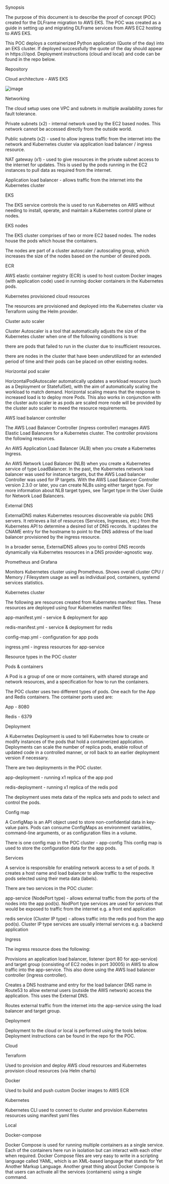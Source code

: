 Synopsis

The purpose of this document is to describe the proof of concept (POC) created for the DLFrame migration to AWS EKS. The POC was created as a guide in setting up and migrating DLFrame services from AWS EC2 hosting to AWS EKS.

This POC deploys a containerized Python application (Quote of the day) into an EKS cluster. If deployed successfully the quote of the day should appear in https://<hostname>/qod. Deployment instructions (cloud and local) and code can be found in the repo below. 

Repository

 

Cloud architecture - AWS EKS

![image](https://user-images.githubusercontent.com/59709429/231320828-63445dc0-b38e-4c4f-9cc4-917fcfc1d851.png)




Networking

The cloud setup uses one VPC and subnets in multiple availability zones for fault tolerance.

Private subnets (x2) - internal network used by the EC2 based nodes. This network cannot be accessed directly from the outside world.

Public subnets (x2) - used to allow ingress traffic from the internet into the network and Kubernetes cluster via application load balancer / ingress resource.

NAT gateway (x1) - used to give resources in the private subnet access to the internet for updates. This is used by the pods running in the EC2 instances to pull data as required from the internet.

Application load balancer - allows traffic from the internet into the Kubernetes cluster 

EKS 

The EKS service controls the is used to run Kubernetes on AWS without needing to install, operate, and maintain a Kubernetes control plane or nodes.

EKS nodes

The EKS cluster comprises of two or more EC2 based nodes. The nodes house the pods which house the containers. 

The nodes are part of a cluster autoscaler / autoscaling group, which increases the size of the nodes based on the number of desired pods.

ECR

AWS elastic container registry (ECR) is used to host custom Docker images (with application code) used in running docker containers in the Kubernetes pods.

Kubernetes provisioned cloud resources

The resources are provisioned and deployed into the Kubernetes cluster via Terraform using the Helm provider. 

Cluster auto scaler

Cluster Autoscaler is a tool that automatically adjusts the size of the Kubernetes cluster when one of the following conditions is true:

there are pods that failed to run in the cluster due to insufficient resources.

there are nodes in the cluster that have been underutilized for an extended period of time and their pods can be placed on other existing nodes.

Horizontal pod scaler

HorizontalPodAutoscaler automatically updates a workload resource (such as a Deployment or StatefulSet), with the aim of automatically scaling the workload to match demand. Horizontal scaling means that the response to increased load is to deploy more Pods. This also works in conjunction with the cluster auto scaler ie as pods are scaled more node will be provided by the cluster auto scaler to meed the resource requirements.

AWS load balancer controller

The AWS Load Balancer Controller (ingress controller) manages AWS Elastic Load Balancers for a Kubernetes cluster. The controller provisions the following resources.

An AWS Application Load Balancer (ALB) when you create a Kubernetes Ingress.

An AWS Network Load Balancer (NLB) when you create a Kubernetes service of type LoadBalancer. In the past, the Kubernetes network load balancer was used for instance targets, but the AWS Load balancer Controller was used for IP targets. With the AWS Load Balancer Controller version 2.3.0 or later, you can create NLBs using either target type. For more information about NLB target types, see Target type in the User Guide for Network Load Balancers.

External DNS

ExternalDNS makes Kubernetes resources discoverable via public DNS servers. It retrieves a list of resources (Services, Ingresses, etc.) from the Kubernetes API to determine a desired list of DNS records. It updates the CNAME entry for the hostname to point to the DNS address of the load balancer provisioned by the ingress resource. 

In a broader sense, ExternalDNS allows you to control DNS records dynamically via Kubernetes resources in a DNS provider-agnostic way.

Prometheus and Grafana

Monitors Kubernetes cluster using Prometheus. Shows overall cluster CPU / Memory / Filesystem usage as well as individual pod, containers, systemd services statistics. 

Kubernetes cluster

The following are resources created from Kubernetes manifest files. These resources are deployed using four Kubernetes manifest files:

app-manifest.yml - service & deployment for app

redis-manifest.yml - service & deployment for redis

config-map.yml - configuration for app pods

ingress.yml - ingress resources for app-service

Resource types in the POC cluster

Pods & containers

A Pod is a group of one or more containers, with shared storage and network resources, and a specification for how to run the containers. 

The POC cluster uses two different types of pods. One each for the App and Redis containers. The container ports used are:

App - 8080

Redis - 6379

Deployment

A Kubernetes Deployment is used to tell Kubernetes how to create or modify instances of the pods that hold a containerized application. Deployments can scale the number of replica pods, enable rollout of updated code in a controlled manner, or roll back to an earlier deployment version if necessary.

There are two deployments in the POC cluster. 

app-deployment - running x1 replica of the app pod

redis-deployment - running x1 replica of the redis pod

The deployment uses meta data of the replica sets and pods to select and control the pods.

Config map

A ConfigMap is an API object used to store non-confidential data in key-value pairs. Pods can consume ConfigMaps as environment variables, command-line arguments, or as configuration files in a volume.

There is one config map in the POC cluster - app-config This config map is used to store the configuration data for the app pods.

Services

A service is responsible for enabling network access to a set of pods. It creates a host name and load balancer to allow traffic to the respective pods selected using their meta data (labels). 

There are two services in the POC cluster:

app-service (NodePort type) - allows external traffic from the ports of the nodes into the app pod(s). NodPort type services are used for services that would be exposed to traffic from the internet e.g. a front end application

redis service (Cluster IP type) - allows traffic into the redis pod from the app pod(s). Cluster IP type services are usually internal services e.g. a backend application

Ingress

The ingress resource does the following:

Provisions an application load balancer, listener (port 80 for app-service) and target group (consisting of EC2 nodes in port 30005) in AWS to allow traffic into the app-service. This also done using the AWS load balancer controller (ingress controller).

Creates a DNS hostname and entry for the load balancer DNS name in Route53 to allow external users (outside the AWS network) access the application. This uses the External DNS.

Routes external traffic from the internet into the app-service using the load balancer and target group.



Deployment

Deployment to the cloud or local is performed using the tools below. Deployment instructions can be found in the repo for the POC.

Cloud

Terraform

Used to provision and deploy AWS cloud resources and Kubernetes provision cloud resources (via Helm charts)

Docker

Used to build and push custom Docker images to AWS ECR

Kubernetes

Kubernetes CLI used to connect to cluster and provision Kubernetes resources using manifest yaml files

Local

Docker-compose

Docker Compose is used for running multiple containers as a single service. Each of the containers here run in isolation but can interact with each other when required. Docker Compose files are very easy to write in a scripting language called YAML, which is an XML-based language that stands for Yet Another Markup Language. Another great thing about Docker Compose is that users can activate all the services (containers) using a single command.
 

 


